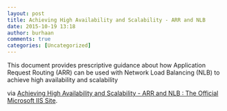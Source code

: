 ```yaml
---
layout: post
title: Achieving High Availability and Scalability - ARR and NLB
date: 2015-10-19 13:18
author: burhaan
comments: true
categories: [Uncategorized]
---
```

This document provides prescriptive guidance about how Application Request Routing (ARR) can be used with Network Load Balancing (NLB) to achieve high availability and scalability

via <a href='http://www.iis.net/learn/extensions/configuring-application-request-routing-(arr)/achieving-high-availability-and-scalability-arr-and-nlb' target='_blank'>Achieving High Availability and Scalability - ARR and NLB : The Official Microsoft IIS Site</a>.
